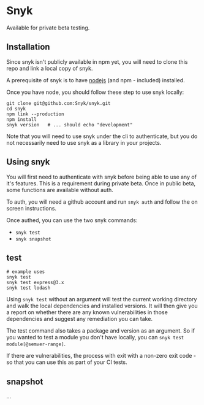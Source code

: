 # Snyk

Available for private beta testing.

## Installation

Since snyk isn't publicly available in npm yet, you will need to clone this repo and link a local copy of snyk.

A prerequisite of snyk is to have [nodejs](https://nodejs.org) (and npm - included) installed.

Once you have node, you should follow these step to use snyk locally:

```shell
git clone git@github.com:Snyk/snyk.git
cd snyk
npm link --production
npm install
snyk version   # ... should echo "development"
```

Note that you will need to use snyk under the cli to authenticate, but you do not necessarily need to use snyk as a library in your projects.

## Using snyk

You will first need to authenticate with snyk before being able to use any of it's features. This is a requirement during private beta. Once in public beta, some functions are available without auth.

To auth, you will need a github account and run `snyk auth` and follow the on screen instructions.

Once authed, you can use the two snyk commands:

- `snyk test`
- `snyk snapshot`

## test

```shell
# example uses
snyk test
snyk test express@3.x
snyk test lodash
```

Using `snyk test` without an argument will test the current working directory and walk the local dependencies and installed versions. It will then give you a report on whether there are any known vulnerabilities in those dependencies and suggest any remediation you can take.

The test command also takes a package and version as an argument. So if you wanted to test a module you don't have locally, you can `snyk test module[@semver-range]`.

If there are vulnerabilities, the process with exit with a non-zero exit code - so that you can use this as part of your CI tests.

## snapshot

...